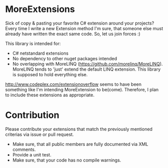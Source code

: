 # MoreExtensions

Sick of copy & pasting your favorite C# extension around your projects? 
Every time I write a new Extension method I'm sure, that someone else must already have written the exact same code.
So, let us join forces :)

This library is intended for:
- C# netstandard extensions
- No dependency to other nuget packages intended
- No overlapping with MoreLINQ (https://github.com/morelinq/MoreLINQ). MoreLINQ tends to 'just' extend the default LINQ extension. This library is supposed to hold everything else.

http://www.codeplex.com/extensionoverflow seems to have been something like I'm intending MoreExtension to be(come). Therefore, I plan to include these extensions as appropriate.


# Contribution
Please contribute your extensions that match the previously mentioned criterias via issue or pull request. 
- Make sure, that all public members are fully documented via XML comments.
- Provide a unit test.
- Make sure, that your code has no compile warnings.
